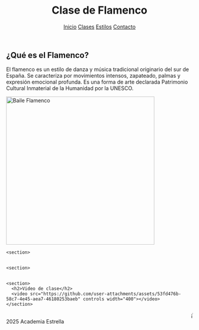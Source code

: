 <html lang="es">

<head>
  <meta charset="UTF-8">
  <link rel="stylesheet" href="css/estilos.css">
</head>
<body>
  <header>
    <h1>Clase de Flamenco</h1>
    <nav>
      <a href="index.html">Inicio</a>
      <a href="clases.html">Clases</a>
      <a href="estilos.html">Estilos</a>
      <a href="contacto.html">Contacto</a>
    </nav>
  </header>

  <main>
    <section>
      <h2>¿Qué es el Flamenco?</h2>
      <p>El flamenco es un estilo de danza y música tradicional originario del sur de España. Se caracteriza por movimientos intensos, zapateado, palmas y expresión emocional profunda. Es una forma de arte declarada Patrimonio Cultural Inmaterial de la Humanidad por la UNESCO.</p>
      <img src="https://njoymagazine.com/wp-content/uploads/2020/11/flamenco-3-edit-2048x1365.jpg" alt="Baile Flamenco" width="400">
    </section>

    <section>
      

    <section>


    <section>
      <h2>Video de clase</h2>
      <video src="https://github.com/user-attachments/assets/53fd476b-58c7-4e45-aea7-46180253baeb" controls width="400"></video>
    </section>

  <footer>
    <marquee>¡Ven y vive la pasión del Flamenco con nosotros!</marquee>
     2025 Academia Estrella
  </footer>
